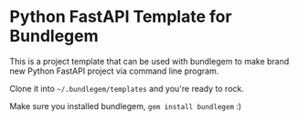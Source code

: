# Python FastAPI Template for Bundlegem

This is a project template that can be used with bundlegem to make brand new Python FastAPI project via command line program.

Clone it into `~/.bundlegem/templates` and you're ready to rock.

Make sure you installed bundlegem, `gem install bundlegem` :)
